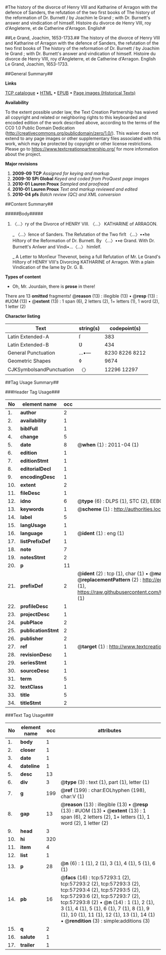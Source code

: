 #The history of the divorce of Henry VIII and Katharine of Arragon with the defence of Sanders, the refutation of the two first books of The history of the reformation of Dr. Burnett / by Joachim le Grand ; with Dr. Burnett's answer and vindication of himself. Histoire du divorce de Henry VIII, roy d'Angleterre, et de Catherine d'Arragon. English#

##Le Grand, Joachim, 1653-1733.##
The history of the divorce of Henry VIII and Katharine of Arragon with the defence of Sanders, the refutation of the two first books of The history of the reformation of Dr. Burnett / by Joachim le Grand ; with Dr. Burnett's answer and vindication of himself.
Histoire du divorce de Henry VIII, roy d'Angleterre, et de Catherine d'Arragon. English
Le Grand, Joachim, 1653-1733.

##General Summary##

**Links**

[TCP catalogue](http://www.ota.ox.ac.uk/tcp/)  • 
[HTML](http://tei.it.ox.ac.uk/tcp/Texts-HTML/free/A50/A50025.html)  • 
[EPUB](http://tei.it.ox.ac.uk/tcp/Texts-EPUB/free/A50/A50025.epub) • 
[Page images (Historical Texts)](https://historicaltexts.jisc.ac.uk/eebo-12254492e)

**Availability**

To the extent possible under law, the Text Creation Partnership has waived all copyright and related or neighboring rights to this keyboarded and encoded edition of the work described above, according to the terms of the CC0 1.0 Public Domain Dedication (http://creativecommons.org/publicdomain/zero/1.0/). This waiver does not extend to any page images or other supplementary files associated with this work, which may be protected by copyright or other license restrictions. Please go to https://www.textcreationpartnership.org/ for more information about the project.

**Major revisions**

1. __2009-09__ __TCP__ *Assigned for keying and markup*
1. __2009-10__ __SPi Global__ *Keyed and coded from ProQuest page images*
1. __2010-01__ __Lauren Proux__ *Sampled and proofread*
1. __2010-01__ __Lauren Proux__ *Text and markup reviewed and edited*
1. __2010-04__ __pfs__ *Batch review (QC) and XML conversion*

##Content Summary##

#####Body#####

1. 〈…〉ry of the Divorce of HENRY VIII. 〈…〉 KATHARINE of ARRAGON.

    _ 〈…〉ſence of Sanders. The Refutation of the Two firſt 〈…〉••he Hiſtory of the Reformation of Dr. Burnett. By 〈…〉••e Grand. With Dr. Burnett's Anſwer and Vindi•…〈…〉 himſelf.

    _ A Letter to Monſieur Thevenot, being a full Refutation of Mr. Le Grand's Hiſtory of HENRY VIII's Divorcing KATHARINE of Arragon. With a plain Vindication of the ſame by Dr. G. B.

**Types of content**

  * Oh, Mr. Jourdain, there is **prose** in there!

There are 13 **omitted** fragments! 
 @__reason__ (13) : illegible (13)  •  @__resp__ (13) : #UOM (13)  •  @__extent__ (13) : 1 span (6), 2 letters (2), 1+ letters (1), 1 word (2), 1 letter (2)

**Character listing**


|Text|string(s)|codepoint(s)|
|---|---|---|
|Latin Extended-A|ſ|383|
|Latin Extended-B|Ʋ|434|
|General Punctuation|…•—|8230 8226 8212|
|Geometric Shapes|◊|9674|
|CJKSymbolsandPunctuation|〈〉|12296 12297|

##Tag Usage Summary##

###Header Tag Usage###

|No|element name|occ|attributes|
|---|---|---|---|
|1.|__author__|2||
|2.|__availability__|1||
|3.|__biblFull__|1||
|4.|__change__|5||
|5.|__date__|8| @__when__ (1) : 2011-04 (1)|
|6.|__edition__|1||
|7.|__editionStmt__|1||
|8.|__editorialDecl__|1||
|9.|__encodingDesc__|1||
|10.|__extent__|2||
|11.|__fileDesc__|1||
|12.|__idno__|6| @__type__ (6) : DLPS (1), STC (2), EEBO-CITATION (1), OCLC (1), VID (1)|
|13.|__keywords__|1| @__scheme__ (1) : http://authorities.loc.gov/ (1)|
|14.|__label__|5||
|15.|__langUsage__|1||
|16.|__language__|1| @__ident__ (1) : eng (1)|
|17.|__listPrefixDef__|1||
|18.|__note__|7||
|19.|__notesStmt__|2||
|20.|__p__|11||
|21.|__prefixDef__|2| @__ident__ (2) : tcp (1), char (1)  •  @__matchPattern__ (2) : ([0-9\-]+):([0-9IVX]+) (1), (.+) (1)  •  @__replacementPattern__ (2) : http://eebo.chadwyck.com/downloadtiff?vid=$1&page=$2 (1), https://raw.githubusercontent.com/textcreationpartnership/Texts/master/tcpchars.xml#$1 (1)|
|22.|__profileDesc__|1||
|23.|__projectDesc__|1||
|24.|__pubPlace__|2||
|25.|__publicationStmt__|2||
|26.|__publisher__|2||
|27.|__ref__|1| @__target__ (1) : http://www.textcreationpartnership.org/docs/. (1)|
|28.|__revisionDesc__|1||
|29.|__seriesStmt__|1||
|30.|__sourceDesc__|1||
|31.|__term__|5||
|32.|__textClass__|1||
|33.|__title__|5||
|34.|__titleStmt__|2||


###Text Tag Usage###

|No|element name|occ|attributes|
|---|---|---|---|
|1.|__body__|1||
|2.|__closer__|1||
|3.|__date__|1||
|4.|__dateline__|1||
|5.|__desc__|13||
|6.|__div__|3| @__type__ (3) : text (1), part (1), letter (1)|
|7.|__g__|199| @__ref__ (199) : char:EOLhyphen (198), char:V (1)|
|8.|__gap__|13| @__reason__ (13) : illegible (13)  •  @__resp__ (13) : #UOM (13)  •  @__extent__ (13) : 1 span (6), 2 letters (2), 1+ letters (1), 1 word (2), 1 letter (2)|
|9.|__head__|3||
|10.|__hi__|320||
|11.|__item__|4||
|12.|__list__|1||
|13.|__p__|28| @__n__ (6) : 1 (1), 2 (1), 3 (1), 4 (1), 5 (1), 6 (1)|
|14.|__pb__|16| @__facs__ (16) : tcp:57293:1 (2), tcp:57293:2 (2), tcp:57293:3 (2), tcp:57293:4 (2), tcp:57293:5 (2), tcp:57293:6 (2), tcp:57293:7 (2), tcp:57293:8 (2)  •  @__n__ (14) : 1 (1), 2 (1), 3 (1), 4 (1), 5 (1), 6 (1), 7 (1), 8 (1), 9 (1), 10 (1), 11 (1), 12 (1), 13 (1), 14 (1)  •  @__rendition__ (3) : simple:additions (3)|
|15.|__q__|2||
|16.|__salute__|1||
|17.|__trailer__|1||
